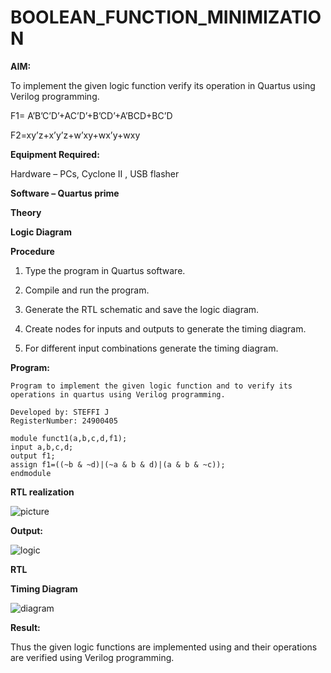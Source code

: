 # BOOLEAN_FUNCTION_MINIMIZATION

**AIM:**

To implement the given logic function verify its operation in Quartus using Verilog programming.

F1= A’B’C’D’+AC’D’+B’CD’+A’BCD+BC’D 

F2=xy’z+x’y’z+w’xy+wx’y+wxy

**Equipment Required:**

Hardware – PCs, Cyclone II , USB flasher

**Software – Quartus prime**

**Theory**

**Logic Diagram**

**Procedure**

1.	Type the program in Quartus software.

2.	Compile and run the program.

3.	Generate the RTL schematic and save the logic diagram.

4.	Create nodes for inputs and outputs to generate the timing diagram.

5.	For different input combinations generate the timing diagram.


**Program:**

```
Program to implement the given logic function and to verify its operations in quartus using Verilog programming. 

Developed by: STEFFI J
RegisterNumber: 24900405
```
```
module funct1(a,b,c,d,f1);
input a,b,c,d;
output f1;
assign f1=((~b & ~d)|(~a & b & d)|(a & b & ~c));
endmodule
```

**RTL realization**
  
  ![picture](https://github.com/user-attachments/assets/51e4cb93-c8ac-45e4-9811-236f8d512851)


**Output:**
  
  ![logic](https://github.com/user-attachments/assets/f0186539-f832-490b-b50d-df7c1d903db3)


**RTL**

**Timing Diagram**
  
  ![diagram](https://github.com/user-attachments/assets/e64f3679-1733-4f65-a2f6-d43db9737cb1)


**Result:**

Thus the given logic functions are implemented using and their operations are verified using Verilog programming.


